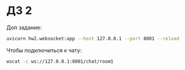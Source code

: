 # ДЗ 2
Доп задание:
```bash
uvicorn hw2.websocket:app --host 127.0.0.1 --port 8001 --reload
```
Чтобы подключиться к чату:
```bash
wscat -c ws://127.0.0.1:8001/chat/room1
```
